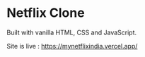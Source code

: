 # Netflix Clone
Built with vanilla HTML, CSS and JavaScript.

Site is live : https://mynetflixindia.vercel.app/
